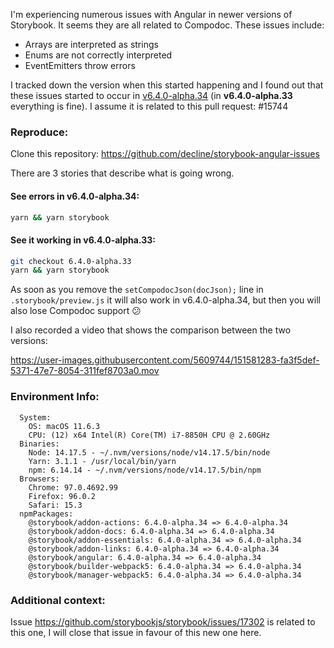 I'm experiencing numerous issues with Angular in newer versions of Storybook. It seems they are all related to Compodoc. These issues include:
* Arrays are interpreted as strings
* Enums are not correctly interpreted
* EventEmitters throw errors

I tracked down the version when this started happening and I found out that these issues started to occur in [v6.4.0-alpha.34](https://github.com/storybookjs/storybook/releases/tag/v6.4.0-alpha.34) (in **v6.4.0-alpha.33** everything is fine). I assume it is related to this pull request:  #15744

### Reproduce:
Clone this repository: https://github.com/decline/storybook-angular-issues

There are 3 stories that describe what is going wrong.

#### See errors in v6.4.0-alpha.34:

```sh
yarn && yarn storybook
```

#### See it working in v6.4.0-alpha.33:

```sh
git checkout 6.4.0-alpha.33
yarn && yarn storybook
```

As soon as you remove the `setCompodocJson(docJson);` line in `.storybook/preview.js` it will also work in v6.4.0-alpha.34, but then you will also lose Compodoc support 😕

I also recorded a video that shows the comparison between the two versions:


https://user-images.githubusercontent.com/5609744/151581283-fa3f5def-5371-47e7-8054-311fef8703a0.mov

### Environment Info:
```
  System:
    OS: macOS 11.6.3
    CPU: (12) x64 Intel(R) Core(TM) i7-8850H CPU @ 2.60GHz
  Binaries:
    Node: 14.17.5 - ~/.nvm/versions/node/v14.17.5/bin/node
    Yarn: 3.1.1 - /usr/local/bin/yarn
    npm: 6.14.14 - ~/.nvm/versions/node/v14.17.5/bin/npm
  Browsers:
    Chrome: 97.0.4692.99
    Firefox: 96.0.2
    Safari: 15.3
  npmPackages:
    @storybook/addon-actions: 6.4.0-alpha.34 => 6.4.0-alpha.34 
    @storybook/addon-docs: 6.4.0-alpha.34 => 6.4.0-alpha.34 
    @storybook/addon-essentials: 6.4.0-alpha.34 => 6.4.0-alpha.34 
    @storybook/addon-links: 6.4.0-alpha.34 => 6.4.0-alpha.34 
    @storybook/angular: 6.4.0-alpha.34 => 6.4.0-alpha.34 
    @storybook/builder-webpack5: 6.4.0-alpha.34 => 6.4.0-alpha.34 
    @storybook/manager-webpack5: 6.4.0-alpha.34 => 6.4.0-alpha.34 

```

### Additional context:
Issue https://github.com/storybookjs/storybook/issues/17302 is related to this one, I will close that issue in favour of this new one here.
